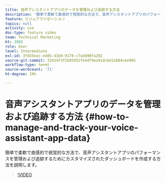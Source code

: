 ```yaml
---
title: 音声アシスタントアプリのデータを管理および追跡する方法
description: '簡単で柔軟で直感的で視覚的な方法で、音声アシスタントアプリのパフォーマンスを管理および追跡するためにカスタマイズされたダッシュボードを作成する方法を説明します。 '
feature: ビジュアライゼーション
topics: null
activity: use
doc-type: feature video
team: Technical Marketing
kt: 2902
role: User
level: Intermediate
exl-id: 3fd55eac-e485-41b9-9178-c7add90fa292
source-git-commit: 32424f3f2b05952fe4df9ea91dcbe51684cee905
workflow-type: tm+mt
source-wordcount: '71'
ht-degree: 29%

---
```


# 音声アシスタントアプリのデータを管理および追跡する方法 {#how-to-manage-and-track-your-voice-assistant-app-data}

簡単で柔軟で直感的で視覚的な方法で、音声アシスタントアプリのパフォーマンスを管理および追跡するためにカスタマイズされたダッシュボードを作成する方法を説明します。

>[!VIDEO](https://video.tv.adobe.com/v/27224/?quality=9)
